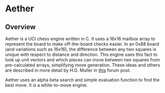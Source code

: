 # Aether

## Overview

Aether is a UCI chess engine written in C. It uses a 16x16 mailbox array to represent the board to make off-the-board checks easier. In an 0x88 board (and variations such as 16x16), the difference between any two squares is unique with respect to distance and direction. This engine uses this fact to look up unit vectors and which pieces can move between two squares from pre-calculated arrays, simplifying move generation. These ideas and others are described in more detail by H.G. Muller in [this](https://talkchess.com/viewtopic.php?t=81265) forum post.

Aether uses an alpha beta search and simple evaluation function to find the best move. It is a white-to-move engine.